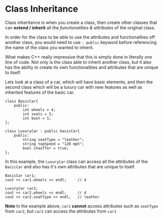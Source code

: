# Class Inheritance #

Class inheritance is when you create a class, then create other classes that can **extend / inherit** all the *functionalities & attributes* of the original class.

In order for the class to be able to use the attributes and functionalities off another class, you would need to use `: public` keyword before referencing the name of the class you wanted to inherit.

What makes C++ really impressive that this is simply done in literally *one* line of code. Not only is the class able to inherit another class, but it also has the ability to create its own functionalities and attributes that are unique to itself.

Lets look at a class of a car, which will have basic elements, and then the second class which will be a luxury car with new features as well as inherited features of the basic car.

```
class BasicCar{
    public:
        int wheels = 4;
        int seats = 5;
        int boot = 1;
};

class LuxuryCar : public basicCar{
    public:
        string seatType = "leather";
        string topSpeed = "120 mph";
        bool chauffer = true;
};
```

In this example, the `LuxuryCar` class can access all the attributes of the `BasicCar` and also has it's own attributes that are unique to itself.

```
BasicCar car1;
cout << car1.wheels << endl;     // 4

LuxuryCar car2;
cout << car2.wheels << endl;     // 4
cout << car2.seatType << endl;   // leather
```

**Note** In the example above, `car1` **cannot** access attributes such as `seatType` from `car2`, but `car2` can access the attributes from `car1`
